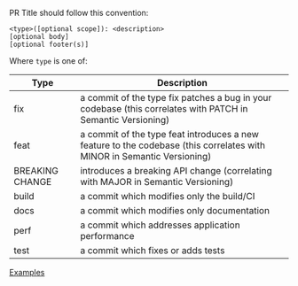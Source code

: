PR Title should follow this convention:
```
<type>([optional scope]): <description>
[optional body]
[optional footer(s)]
```

Where `type` is one of:

| Type            | Description                                |
|-----------------|--------------------------------------------|
| fix             | a commit of the type fix patches a bug in your codebase (this correlates with PATCH in Semantic Versioning) |
| feat            | a commit of the type feat introduces a new feature to the codebase (this correlates with MINOR in Semantic Versioning) |
| BREAKING CHANGE | introduces a breaking API change (correlating with MAJOR in Semantic Versioning) |
| build           | a commit which modifies only the build/CI        |
| docs            | a commit which modifies only documentation       |
| perf            | a commit which addresses application performance |
| test            | a commit which fixes or adds tests               |

[Examples](https://www.conventionalcommits.org/en/v1.0.0/#examples)
